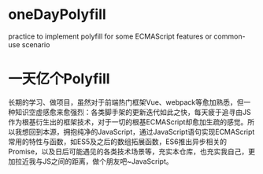 # oneDayPolyfill
practice to implement polyfill for some ECMAScript features or common-use scenario
# 一天亿个Polyfill
长期的学习、做项目，虽然对于前端热门框架Vue、webpack等愈加熟悉，但一种知识空虚感愈来愈强烈：各类脚手架的更新迭代如此之快，每天疲于追寻由JS作为根基衍生出的框架技术，对于一切的根基ECMAScript却愈加生疏的感觉。所以我想回到本源，拥抱纯净的JavaScript，通过JavaScript语句实现ECMAScript常用的特性与函数，如ES5及之后的数组拓展函数，ES6推出异步相关的Promise，以及日后可能遇见的各类技术场景等，充实本仓库，也充实我自己，更加拉近我与JS之间的距离，做个朋友吧~JavaScript。
